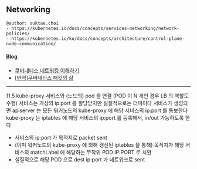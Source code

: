 ## Networking

```
@author: suktae.choi
- https://kubernetes.io/docs/concepts/services-networking/network-policies/
- https://kubernetes.io/ko/docs/concepts/architecture/control-plane-node-communication/
```

#### Blog
- [쿠버네티스 네트워킹 이해하기](https://coffeewhale.com/k8s/network/2019/04/19/k8s-network-01/)
- [\[번역\]쿠버네티스 패킷의 삶](https://coffeewhale.com/packet-network1)

***

11.5 kube-proxy 서비스와 (노드의) pod 을 연결 (POD 이 N 개인 경우 LB 의 역할도 수행)
서비스는 가상의 ip:port 를 할당받지만 실질적으로는 더미이다
서비스가 생성되면 apiserver 는 모든 워커노드의 kube-proxy 에 해당 서비스의 ip:port 를 통보한다
kube-proxy 는 iptables 에 해당 서비스의 ip:port 를 등록해서, in/out 가능하도록 한다
- 서비스의 ip:port 가 목적지로 packet sent
- (이미 워커노드의 kube-proxy 에 의해 갱신된 iptables 을 통해) 목적지가 해당 서비스의 matchLabel 에 해당하는 무작위 POD IP:PORT 로 치환
- 실질적으로 해당 POD 으로 dest ip:port 가 네트워크로 sent